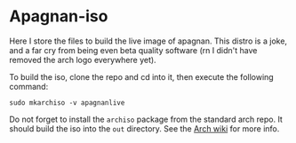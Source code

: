 # Apagnan-iso

Here I store the files to build the live image of apagnan. This distro is a joke, and a far cry from being even beta quality software (rn I didn't have removed the arch logo everywhere yet).

To build the iso, clone the repo and cd into it, then execute the following command:
```
sudo mkarchiso -v apagnanlive
```
Do not forget to install the `archiso` package from the standard arch repo. It should build the iso into the `out` directory. See the [Arch wiki](https://wiki.archlinux.org/title/Archiso#Build_the_ISO) for more info.

